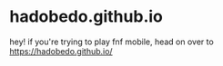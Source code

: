 # hadobedo.github.io

hey! if you're trying to play fnf mobile, head on over to https://hadobedo.github.io/ 
